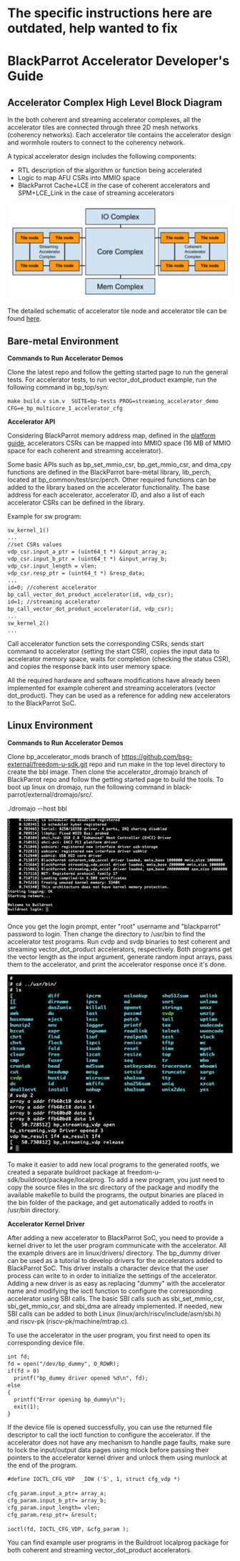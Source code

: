 # The specific instructions here are outdated, help wanted to fix

# BlackParrot Accelerator Developer's Guide

## Accelerator Complex High Level Block Diagram

In the both coherent and streaming accelerator complexes, all the accelerator tiles are connected through three 2D mesh networks (coherency networks). Each accelerator tile contains the accelerator design and wormhole routers to connect to the coherency network.

A typical accelerator design includes the following components:
* RTL description of the algorithm or function being accelerated
* Logic to map AFU CSRs into MMIO space
* BlackParrot Cache+LCE in the case of coherent accelerators and SPM+LCE_Link in the case of streaming accelerators

![Accelerator Complex](accelerator_complex.png)

The detailed schematic of accelerator tile node and accelerator tile can be found [here](https://docs.google.com/presentation/d/1I8RHFAAT-yERvWZpmGOr8IMzqYVs5tThM_jM6fuXKqs/edit?usp=sharing).


## Bare-metal Environment
**Commands to Run Accelerator Demos**

Clone the latest repo and follow the getting started page to run the general tests. For accelerator tests, to run vector_dot_product example, run the following command in bp_top/syn:

```
make build.v sim.v  SUITE=bp-tests PROG=streaming_accelerator_demo CFG=e_bp_multicore_1_accelerator_cfg
```

**Accelerator API**

Considering BlackParrot memory address map, defined in the [platform guide](platform_guide.md), accelerators CSRs can be mapped into MMIO space (16 MB of MMIO space for each coherent and streaming accelerator).

Some basic APIs such as bp_set_mmio_csr, bp_get_mmio_csr, and dma_cpy functions are defined in the BlackParrot bare-metal library, lib_perch, located at bp_common/test/src/perch. Other required functions can be added to the library based on the accelerator functionality. The base address for each accelerator, accelerator ID, and also a list of each accelerator CSRs can be defined in the library.

Example for sw program:

```
sw_kernel_1()
...
//set CSRs values
vdp_csr.input_a_ptr = (uint64_t *) &input_array_a;
vdp_csr.input_b_ptr = (uint64_t *) &input_array_b;
vdp_csr.input_length = vlen;
vdp_csr.resp_ptr = (uint64_t *) &resp_data;
...
id=0; //coherent accelerator
bp_call_vector_dot_product_accelerator(id, vdp_csr);
id=1; //streaming accelerator
bp_call_vector_dot_product_accelerator(id, vdp_csr);
...
sw_kernel_2()
...
```

Call accelerator function sets the corresponding CSRs, sends start command to accelerator (setting the start CSR), copies the input data to accelerator memory space, waits for completion (checking the status CSR), and copies the response back into user memory space.

All the required hardware and software modifications have already been implemented for example coherent and streaming accelerators (vector dot_product). They can be used as a reference for adding new accelerators to the BlackParrot SoC.


## Linux Environment

**Commands to Run Accelerator Demos**

Clone bp_accelerator_mods branch of https://github.com/bsg-external/freedom-u-sdk.git repo and run make in the top level directory to create the bbl image. Then clone the accelerator_dromajo branch of BlackParrot repo and follow the getting started page to build the tools.
To boot up linux on dromajo, run the following command in black-parrot/external/dromajo/src/.

./dromajo  --host  bbl

![Login Prompt](login_prompt.png)

Once you get the login prompt, enter "root" username and "blackparrot" password to login. Then change the directory to /usr/bin to find the accelerator test programs. Run cvdp and svdp binaries to test coherent and streaming vector_dot_product accelerators, respectively. Both programs get the vector length as the input argument, generate random input arrays, pass them to the accelerator, and print the accelerator response once it's done.

![Linux](linux.png)

To make it easier to add new local programs to the generated rootfs, we created a separate buildroot package at freedom-u-sdk/buildroot/package/localprog. To add a new program, you just need to copy the source files in the src directory of the package and modify the available makefile to build the programs, the output binaries are placed in the bin folder of the package, and get automatically added to rootfs in /usr/bin directory.

**Accelerator Kernel Driver**

After adding a new accelerator to BlackParrot SoC, you need to provide a kernel driver to let the user program communicate with the accelerator. All the example drivers are in linux/drivers/ directory. The bp_dummy driver can be used as a tutorial to develop drivers for the accelerators added to BlackParrot SoC. This driver installs a character device that the user process can write to in order to initialize the settings of the accelerator. Adding a new driver is as easy as replacing "dummy" with the accelerator name and modifying the ioctl function to configure the corresponding accelerator using SBI calls. The basic SBI calls such as sbi_set_mmio_csr, sbi_get_mmio_csr, and sbi_dma are already implemented. If needed, new SBI calls can be added to both Linux (linux/arch/riscv/include/asm/sbi.h) and riscv-pk (riscv-pk/machine/mtrap.c).

To use the accelerator in the user program, you first need to open its corresponding device file.

```
int fd;
fd = open("/dev/bp_dummy", O_RDWR);
if(fd > 0)
  printf("bp_dummy driver opened %d\n", fd);
else
{
  printf("Error opening bp_dummy\n");
  exit(1);
}
```

If the device file is opened successfully, you can use the returned file descriptor to call the ioctl function to configure the accelerator. If the accelerator does not have any mechanism to handle page faults, make sure to lock the input/output data pages using mlock before passing their pointers to the accelerator kernel driver and unlock them using munlock at the end of the program.

```
#define IOCTL_CFG_VDP  _IOW ('S', 1, struct cfg_vdp *)

cfg_param.input_a_ptr= array_a;
cfg_param.input_b_ptr= array_b;
cfg_param.input_length= vlen;
cfg_param.resp_ptr= &result;

ioctl(fd, IOCTL_CFG_VDP, &cfg_param );
```

You can find example user programs in the Buildroot localprog package for both coherent and streaming vector_dot_product accelerators.
